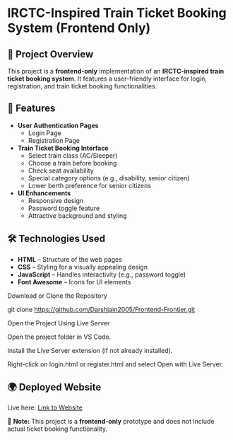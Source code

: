 # IRCTC-Inspired Train Ticket Booking System (Frontend Only)

## 📌 Project Overview
This project is a **frontend-only** implementation of an **IRCTC-inspired train ticket booking system**. It features a user-friendly interface for login, registration, and train ticket booking functionalities.

## 🎨 Features
- **User Authentication Pages**
  - Login Page
  - Registration Page
- **Train Ticket Booking Interface**
  - Select train class (AC/Sleeper)
  - Choose a train before booking
  - Check seat availability
  - Special category options (e.g., disability, senior citizen)
  - Lower berth preference for senior citizens
- **UI Enhancements**
  - Responsive design
  - Password toggle feature
  - Attractive background and styling

## 🛠️ Technologies Used
- **HTML** – Structure of the web pages
- **CSS** – Styling for a visually appealing design
- **JavaScript** – Handles interactivity (e.g., password toggle)
- **Font Awesome** – Icons for UI elements

Download or Clone the Repository

git clone https://github.com/Darshjain2005/Frontend-Frontier.git

Open the Project Using Live Server

Open the project folder in VS Code.

Install the Live Server extension (if not already installed).

Right-click on login.html or register.html and select Open with Live Server.

## 🌍 Deployed Website
Live here: [Link to Website](frontend-frontier-pi.vercel.app) 

📌 **Note:** This project is a **frontend-only** prototype and does not include actual ticket booking functionality.
